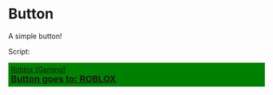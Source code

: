 # Button
A simple button!

Script:

<a href="https://roblox.com" class="todoclick"><div style="width:100%;height:auto; background-color:green;margin-bottom:3px;padding:5px;color:black;text-decoration:none;">Roblox&nbsp;(Gaming)<br> <span style="font-size:18px;font-weight:bold">Button goes to:&nbsp;ROBLOX</span></div></a>
